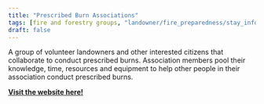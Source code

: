 ```yaml
---
title: "Prescribed Burn Associations"
tags: [fire and forestry groups, "landowner/fire_preparedness/stay_informed" ]
draft: false
---
```

A group of volunteer landowners and other interested citizens that collaborate to conduct prescribed burns. Association members pool their knowledge, time, resources and equipment to help other people in their association conduct prescribed burns.

[**Visit the website here!**](https://sites.cnr.ncsu.edu/southeast-fire-update/prescribed-burn-associations)
